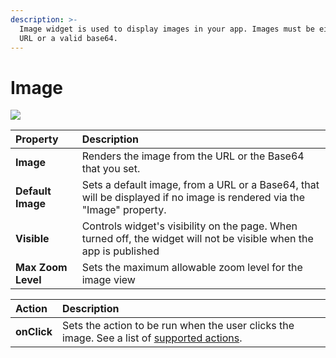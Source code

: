 ```yaml
---
description: >-
  Image widget is used to display images in your app. Images must be either a
  URL or a valid base64.
---
```


# Image

![](../.gitbook/assets/image.gif)

| Property | Description |
| :--- | :--- |
| **Image** | Renders the image from the URL or the Base64 that you set. |
| **Default Image** | Sets a default image, from a URL or a Base64, that will be displayed if no image is rendered via the "Image" property. |
| **Visible** | Controls widget's visibility on the page. When turned off, the widget will not be visible when the app is published  |
| **Max Zoom Level** | Sets the maximum allowable zoom level for the image view |

| Action | Description |
| :--- | :--- |
| **onClick** | Sets the action to be run when the user clicks the image. See a list of [supported actions](../core-concepts/connecting-ui-and-logic/internal-functions.md). |

